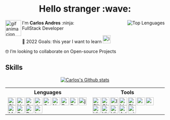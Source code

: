 <h1 align="center">Hello stranger :wave:</h1>


<a href="https://www.linkedin.com/in/carlosandresalzate/">
    <img align="right" src="https://github-readme-stats.vercel.app/api/top-langs/?username=carlosandresalzate&langs_count=8&layout=compact&theme=gruvbox&hide_border=true&locale=es" alt="Top Lenguages" />
</a>
<img width="50" src="https://media.giphy.com/media/5eLDrEaRGHegx2FeF2/giphy.gif" alt="gif animacion de programador trabajando" align="left">
<p align="left"> I'm <strong>Carlos Andres</strong> :ninja: <br> FullStack Developer</p>            
<p align="left" style="list-style-type:none">
    <p align="left">🎯 2022 Goals: this year I want to learn <img alt="icono de QT framework" src="https://cdn.jsdelivr.net/gh/devicons/devicon/icons/qt/qt-original.svg" width="25px"/>
    </p>
    <p align="left">🤓 I’m looking to collaborate on Open-source Projects</p>
</p>

<h2>Skills</h2>  


<p align="center">
    <a href="https://www.linkedin.com/in/carlosandresalzate/" align="center">
    <img align="center" src="https://github-readme-stats.vercel.app/api?username=carlosandresalzate&show_icons=true&theme=gruvbox&include_all_commits=true&hide_border=true&locale=es&hide=contribs,starts,issues,prs" alt="Carlos's Github stats" />
    </a>
</p>
<table>
    <tr>
        <th>Lenguages</th>
        <th>Tools</th>
    </tr>
    <tr>
        <td>
            <img align="left" src="https://cdn.jsdelivr.net/gh/devicons/devicon/icons/git/git-original.svg" width="25px" alt="Git"/>
            <img align="left" src="https://cdn.jsdelivr.net/gh/devicons/devicon/icons/html5/html5-plain.svg" width="25px" alt="HTML"/>
            <img align="left" src="https://cdn.jsdelivr.net/gh/devicons/devicon/icons/css3/css3-plain.svg" width="25px" alt="Css3"/>
            <img align="left" src="https://cdn.jsdelivr.net/gh/devicons/devicon/icons/javascript/javascript-plain.svg" width="25px" alt="Javascript"/>
            <img src="https://cdn.jsdelivr.net/gh/devicons/devicon/icons/jquery/jquery-original.svg" width="25px" alt="jQuery"/>
            <img align="left" src="https://cdn.jsdelivr.net/gh/devicons/devicon/icons/sass/sass-original.svg" width="25px" alt="Sass"/>
            <img align="left" src="https://cdn.jsdelivr.net/gh/devicons/devicon/icons/nodejs/nodejs-original.svg" width="25px" alt="NodeJs"/>
            <img align="left" src="https://cdn.jsdelivr.net/gh/devicons/devicon/icons/bootstrap/bootstrap-original.svg" width="25px" alt="Bootstrap"/>
            <img align="left" src="https://cdn.jsdelivr.net/gh/devicons/devicon/icons/bulma/bulma-plain.svg" width="25px" alt="Bulma"/>
            <img align="left" src="https://cdn.jsdelivr.net/gh/devicons/devicon/icons/materialui/materialui-original.svg" width="25px" alt="Material Ui"/>
            <img align="left" src="https://cdn.jsdelivr.net/gh/devicons/devicon/icons/react/react-original.svg" width="25px" alt="ReactJs"/>
            <img align="left" src="https://cdn.jsdelivr.net/gh/devicons/devicon/icons/python/python-original.svg" width="25px" alt="Python"/>
            <img align="left" src="https://cdn.jsdelivr.net/gh/devicons/devicon/icons/bash/bash-original.svg" width="25px" alt="bash"/>
        </td>
        <td>
            <img align="left" src="https://cdn.jsdelivr.net/gh/devicons/devicon/icons/filezilla/filezilla-plain.svg" width="25px" alt="Filezilla"/>
            <img align="left" src="https://cdn.jsdelivr.net/gh/devicons/devicon/icons/github/github-original.svg" width="25px" alt="GitHub"/>
            <img align="left" src="https://cdn.jsdelivr.net/gh/devicons/devicon/icons/illustrator/illustrator-plain.svg" width="25px" alt="Illustrator" />
            <img align="left" src="https://cdn.jsdelivr.net/gh/devicons/devicon/icons/linux/linux-original.svg" width="25px" alt="Linux "/>
            <img align="left" src="https://cdn.jsdelivr.net/gh/devicons/devicon/icons/photoshop/photoshop-plain.svg" width="25px" alt="Photoshop"/>
            <img align="left" src="https://cdn.jsdelivr.net/gh/devicons/devicon/icons/raspberrypi/raspberrypi-original.svg" width="25px" alt="raspberryPi"/>
            <img align="left" src="	https://www.sublimehq.com/images/sublime_text.png" width="25px">
            <img align="left" src="https://cdn.jsdelivr.net/gh/devicons/devicon/icons/vim/vim-original.svg" width="25px" alt="Vim"/>
            <img align="left" src="https://cdn.jsdelivr.net/gh/devicons/devicon/icons/visualstudio/visualstudio-plain.svg" width="25px" alt="Visual Studio"/>
            <img align="left" src="https://cdn.jsdelivr.net/gh/devicons/devicon/icons/vscode/vscode-original.svg" width="25px"  alt="Visual Studio Code"/>
            <img align="left" src="https://cdn.jsdelivr.net/gh/devicons/devicon/icons/xd/xd-plain.svg" width="25" alt="Adobe XD"/>
            <img align="left" src="https://devicons.railway.app/i/windows10.svg" width="25px" alt="windows">
        </td>
    </tr>
</table>